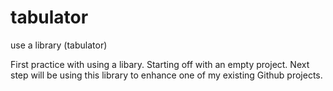 # tabulator
use a library (tabulator)

First practice with using a libary. Starting off with an empty project.
Next step will be using this library to enhance one of my existing Github projects.
